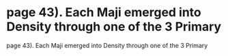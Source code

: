 # page 43).  Each Maji emerged into Density through one of the 3 Primary

page 43).  Each Maji emerged into Density through one of the 3 Primary